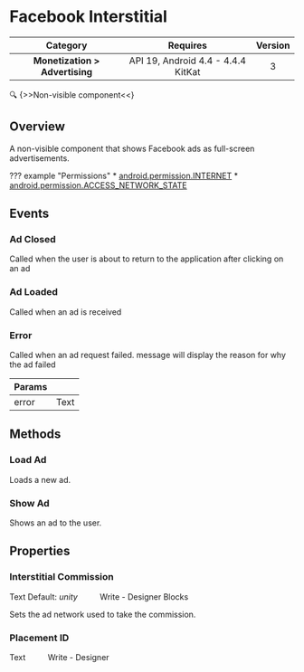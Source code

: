 # Facebook Interstitial

| Category | Requires | Version |
|:--------:|:-------:|:--------:|
|**Monetization > Advertising**|<span class="chip chip-any">API 19, Android 4.4 - 4.4.4 KitKat</span>|<span class="chip chip-number">3</span>|

:mag: {>>Non-visible component<<}

## Overview

A non-visible component that shows Facebook ads as full-screen advertisements.

??? example "Permissions"
    * [android.permission.INTERNET](https://developer.android.com/reference/android/Manifest.permission.html#INTERNET)
    * [android.permission.ACCESS_NETWORK_STATE](https://developer.android.com/reference/android/Manifest.permission.html#ACCESS_NETWORK_STATE)


## Events

### Ad Closed

Called when the user is about to return to the application after clicking on an ad

<div class="block" ai2-block="event" not-rendered="true" value="%7B%22componentName%22:%20%22Facebook%20Interstitial%22,%20%22name%22:%20%22Ad%20Closed%22,%20%22params%22:%20%5B%5D%7D"></div>


### Ad Loaded

Called when an ad is received

<div class="block" ai2-block="event" not-rendered="true" value="%7B%22componentName%22:%20%22Facebook%20Interstitial%22,%20%22name%22:%20%22Ad%20Loaded%22,%20%22params%22:%20%5B%5D%7D"></div>


### Error

Called when an ad request failed. message will display the reason for why the ad failed

<div class="block" ai2-block="event" not-rendered="true" value="%7B%22componentName%22:%20%22Facebook%20Interstitial%22,%20%22name%22:%20%22Error%22,%20%22params%22:%20%5B%22error%22%5D%7D"></div>

| Params | []() |
|--------|------|
|error|<span class="chip chip-text">Text</span>|


## Methods

### Load Ad

Loads a new ad.

<div class="block" ai2-block="method" not-rendered="true" value="%7B%22componentName%22:%20%22Facebook%20Interstitial%22,%20%22name%22:%20%22Load%20Ad%22,%20%22output%22:%20false,%20%22params%22:%20%5B%5D%7D"></div>


### Show Ad

Shows an ad to the user.

<div class="block" ai2-block="method" not-rendered="true" value="%7B%22componentName%22:%20%22Facebook%20Interstitial%22,%20%22name%22:%20%22Show%20Ad%22,%20%22output%22:%20false,%20%22params%22:%20%5B%5D%7D"></div>


## Properties

### Interstitial Commission

<span class="chip chip-text">Text</span><span style="user-select: none;">&nbsp;</span><span class="chip chip-text">Default: <i>unity</i></span><span style="user-select: none;">&nbsp;&nbsp;&nbsp;&nbsp;&nbsp;&nbsp;&nbsp;&nbsp;&nbsp;&nbsp;</span><span class="chip chip-rw">Write</span><span style="user-select: none;">&nbsp;</span>-<span style="user-select: none;">&nbsp;</span><span class="chip chip-bd">Designer</span><span style="user-select: none;">&nbsp;</span><span class="chip chip-bd">Blocks</span><span style="user-select: none;">&nbsp;</span>

Sets the ad network used to take the commission.

<div class="block" ai2-block="property" not-rendered="true" value="%7B%22componentName%22:%20%22Facebook%20Interstitial%22,%20%22name%22:%20%22Interstitial%20Commission%22,%20%22getter%22:%20false%7D"></div>


### Placement ID

<span class="chip chip-text">Text</span><span style="user-select: none;">&nbsp;&nbsp;&nbsp;&nbsp;&nbsp;&nbsp;&nbsp;&nbsp;&nbsp;&nbsp;</span><span class="chip chip-rw">Write</span><span style="user-select: none;">&nbsp;</span>-<span style="user-select: none;">&nbsp;</span><span class="chip chip-bd">Designer</span><span style="user-select: none;">&nbsp;</span>
